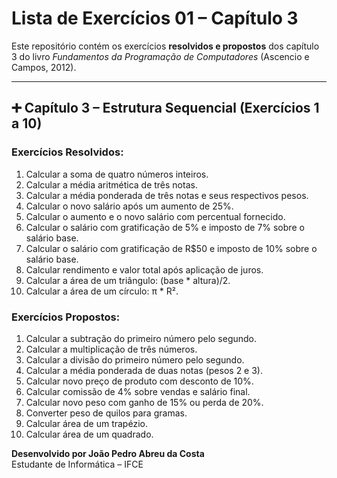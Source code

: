 
# Lista de Exercícios 01 – Capítulo 3

Este repositório contém os exercícios **resolvidos e propostos** dos capítulo 3 do livro *Fundamentos da Programação de Computadores* (Ascencio e Campos, 2012).

---

## ➕ Capítulo 3 – Estrutura Sequencial (Exercícios 1 a 10)

### Exercícios Resolvidos:

1. Calcular a soma de quatro números inteiros.
2. Calcular a média aritmética de três notas.
3. Calcular a média ponderada de três notas e seus respectivos pesos.
4. Calcular o novo salário após um aumento de 25%.
5. Calcular o aumento e o novo salário com percentual fornecido.
6. Calcular o salário com gratificação de 5% e imposto de 7% sobre o salário base.
7. Calcular o salário com gratificação de R$50 e imposto de 10% sobre o salário base.
8. Calcular rendimento e valor total após aplicação de juros.
9. Calcular a área de um triângulo: (base * altura)/2.
10. Calcular a área de um círculo: π * R².

### Exercícios Propostos:

1. Calcular a subtração do primeiro número pelo segundo.
2. Calcular a multiplicação de três números.
3. Calcular a divisão do primeiro número pelo segundo.
4. Calcular a média ponderada de duas notas (pesos 2 e 3).
5. Calcular novo preço de produto com desconto de 10%.
6. Calcular comissão de 4% sobre vendas e salário final.
7. Calcular novo peso com ganho de 15% ou perda de 20%.
8. Converter peso de quilos para gramas.
9. Calcular área de um trapézio.
10. Calcular área de um quadrado.



**Desenvolvido por João Pedro Abreu da Costa**  
Estudante de Informática – IFCE

